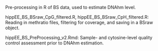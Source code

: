 Pre-processing in R of BS data, used to estimate DNAhm level.

hippEE_BS_BSraw_CpG_filtered.R, hippEE_BS_BSraw_CpH_filtered.R: Reading in methratio files, filtering for coverage, and saving in a BSraw object.

hippEE_BS_PreProcessing_v2.Rmd: Sample- and cytosine-level quality control assessment prior to DNAhm estimation.
